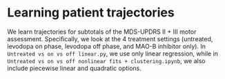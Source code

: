 # Learning patient trajectories

We learn trajectories for subtotals of the MDS-UPDRS II + III motor assessment. Specifically, we look at the 4 treatment settings (untreated, levodopa on phase, levodopa off phase, and MAO-B inhibitor only). In `Untreated vs on vs off linear.py`, we use only linear regression, while in `Untreated vs on vs off nonlinear fits + clustering.ipynb`, we also include piecewise linear and quadratic options.
